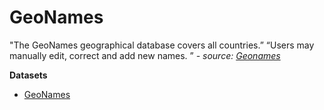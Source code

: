 # GeoNames
"The GeoNames geographical database covers all countries.” “Users may manually edit, correct and add new names.
”    _- source: [Geonames](https://www.geonames.org/)_

**Datasets**
- [GeoNames](dataset_geonames.md)

